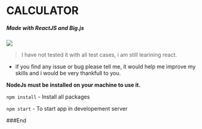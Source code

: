 # CALCULATOR
##### Made with ReactJS and Big.js

![](https://thumbs.dreamstime.com/b/calculator-icon-vector-sign-symbol-isolated-white-backgro-calculator-icon-vector-isolated-white-background-your-web-133803455.jpg)

> I have not tested it with all test cases, i am still learining react.
- if you find any issue or bug please tell me, it would help me improve my skills and i would be very thankfull to you.

**NodeJs  must be installed on your machine to use it.**

`npm install` - Install all packages

`npm start` - To start app in developement server

###End